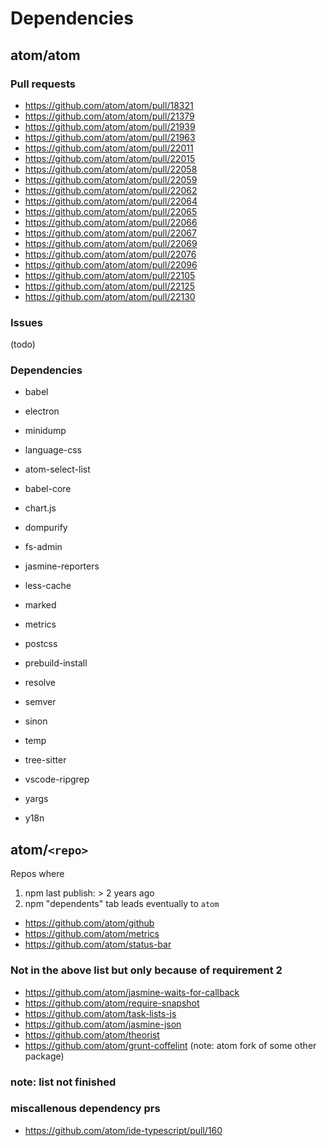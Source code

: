 # Dependencies

## atom/atom

### Pull requests

- https://github.com/atom/atom/pull/18321
- https://github.com/atom/atom/pull/21379
- https://github.com/atom/atom/pull/21939
- https://github.com/atom/atom/pull/21963
- https://github.com/atom/atom/pull/22011
- https://github.com/atom/atom/pull/22015
- https://github.com/atom/atom/pull/22058
- https://github.com/atom/atom/pull/22059
- https://github.com/atom/atom/pull/22062
- https://github.com/atom/atom/pull/22064
- https://github.com/atom/atom/pull/22065
- https://github.com/atom/atom/pull/22066
- https://github.com/atom/atom/pull/22067
- https://github.com/atom/atom/pull/22069
- https://github.com/atom/atom/pull/22076
- https://github.com/atom/atom/pull/22096
- https://github.com/atom/atom/pull/22105
- https://github.com/atom/atom/pull/22125
- https://github.com/atom/atom/pull/22130

### Issues

(todo)

### Dependencies

- babel
- electron
- minidump
- language-css

- atom-select-list
- babel-core
- chart.js
- dompurify
- fs-admin
- jasmine-reporters
- less-cache
- marked
- metrics
- postcss
- prebuild-install
- resolve
- semver
- sinon
- temp
- tree-sitter
- vscode-ripgrep
- yargs
- y18n


## atom/`<repo>`

Repos where

1. npm last publish: > 2 years ago
2. npm "dependents" tab leads eventually to `atom`

- https://github.com/atom/github
- https://github.com/atom/metrics
- https://github.com/atom/status-bar

### Not in the above list but only because of requirement 2

- https://github.com/atom/jasmine-waits-for-callback
- https://github.com/atom/require-snapshot
- https://github.com/atom/task-lists-js
- https://github.com/atom/jasmine-json
- https://github.com/atom/theorist
- https://github.com/atom/grunt-coffelint (note: atom fork of some other package)

### note: list not finished

### miscallenous dependency prs

- https://github.com/atom/ide-typescript/pull/160
